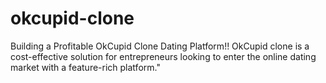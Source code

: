 # okcupid-clone
Building a Profitable OkCupid Clone Dating Platform!! OkCupid clone is a cost-effective solution for entrepreneurs looking to enter the online dating market with a feature-rich platform."
